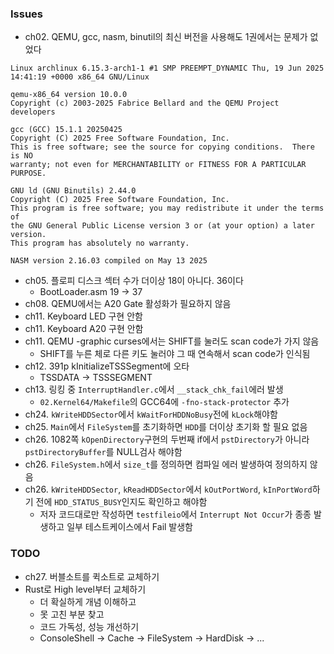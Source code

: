 ### Issues
- ch02. QEMU, gcc, nasm, binutil의 최신 버전을 사용해도 1권에서는 문제가 없었다
```
Linux archlinux 6.15.3-arch1-1 #1 SMP PREEMPT_DYNAMIC Thu, 19 Jun 2025 14:41:19 +0000 x86_64 GNU/Linux

qemu-x86_64 version 10.0.0
Copyright (c) 2003-2025 Fabrice Bellard and the QEMU Project developers

gcc (GCC) 15.1.1 20250425
Copyright (C) 2025 Free Software Foundation, Inc.
This is free software; see the source for copying conditions.  There is NO
warranty; not even for MERCHANTABILITY or FITNESS FOR A PARTICULAR PURPOSE.

GNU ld (GNU Binutils) 2.44.0
Copyright (C) 2025 Free Software Foundation, Inc.
This program is free software; you may redistribute it under the terms of
the GNU General Public License version 3 or (at your option) a later version.
This program has absolutely no warranty.

NASM version 2.16.03 compiled on May 13 2025
```
- ch05. 플로피 디스크 섹터 수가 더이상 18이 아니다. 36이다
    - BootLoader.asm 19 -> 37
- ch08. QEMU에서는 A20 Gate 활성화가 필요하지 않음
- ch11. Keyboard LED 구현 안함
- ch11. Keyboard A20 구현 안함
- ch11. QEMU -graphic curses에서는 SHIFT를 눌러도 scan code가 가지 않음
    - SHIFT를 누른 체로 다른 키도 눌러야 그 때 연속해서 scan code가 인식됨
- ch12. 391p kInitializeTSSSegment에 오타
    - TSSDATA -> TSSSEGMENT
- ch13. 링킹 중 `InterruptHandler.c`에서 `__stack_chk_fail`에러 발생
    - `02.Kernel64/Makefile`의 GCC64에 `-fno-stack-protector` 추가
- ch24. `kWriteHDDSector`에서 `kWaitForHDDNoBusy`전에 `kLock`해야함
- ch25. `Main`에서 `FileSystem`를 초기화하면 `HDD`를 더이상 초기화 할 필요 없음
- ch26. 1082쪽 `kOpenDirectory`구현의 두번째 if에서 `pstDirectory`가 아니라 `pstDirectoryBuffer`를 NULL검사 해야함
- ch26. `FileSystem.h`에서 `size_t`를 정의하면 컴파일 에러 발생하여 정의하지 않음
- ch26. `kWriteHDDSector`, `kReadHDDSector`에서 `kOutPortWord`, `kInPortWord`하기 전에 `HDD_STATUS_BUSY`인지도 확인하고 해야함
    - 저자 코드대로만 작성하면 `testfileio`에서 `Interrupt Not Occur`가 종종 발생하고 일부 테스트케이스에서 Fail 발생함

### TODO
- ch27. 버블소트를 퀵소트로 교체하기
- Rust로 High level부터 교체하기
    - 더 확실하게 개념 이해하고
    - 못 고친 부분 찾고
    - 코드 가독성, 성능 개선하기
    - ConsoleShell -> Cache -> FileSystem -> HardDisk -> ...
